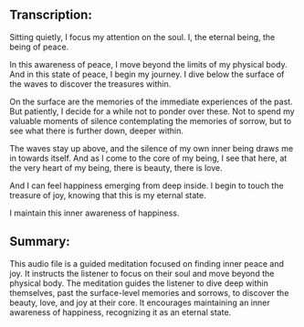 ## Transcription:

Sitting quietly, I focus my attention on the soul. I, the eternal being, the being of peace.

In this awareness of peace, I move beyond the limits of my physical body. And in this state of peace, I begin my journey. I dive below the surface of the waves to discover the treasures within.

On the surface are the memories of the immediate experiences of the past. But patiently, I decide for a while not to ponder over these. Not to spend my valuable moments of silence contemplating the memories of sorrow, but to see what there is further down, deeper within.

The waves stay up above, and the silence of my own inner being draws me in towards itself. And as I come to the core of my being, I see that here, at the very heart of my being, there is beauty, there is love.

And I can feel happiness emerging from deep inside. I begin to touch the treasure of joy, knowing that this is my eternal state.

I maintain this inner awareness of happiness.

## Summary:

This audio file is a guided meditation focused on finding inner peace and joy. It instructs the listener to focus on their soul and move beyond the physical body. The meditation guides the listener to dive deep within themselves, past the surface-level memories and sorrows, to discover the beauty, love, and joy at their core. It encourages maintaining an inner awareness of happiness, recognizing it as an eternal state.

